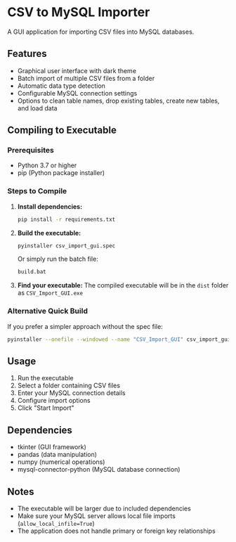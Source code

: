 # CSV to MySQL Importer

A GUI application for importing CSV files into MySQL databases.

## Features

- Graphical user interface with dark theme
- Batch import of multiple CSV files from a folder
- Automatic data type detection
- Configurable MySQL connection settings
- Options to clean table names, drop existing tables, create new tables, and load data

## Compiling to Executable

### Prerequisites

- Python 3.7 or higher
- pip (Python package installer)

### Steps to Compile

1. **Install dependencies:**
   ```bash
   pip install -r requirements.txt
   ```

2. **Build the executable:**
   ```bash
   pyinstaller csv_import_gui.spec
   ```
   
   Or simply run the batch file:
   ```bash
   build.bat
   ```

3. **Find your executable:**
   The compiled executable will be in the `dist` folder as `CSV_Import_GUI.exe`

### Alternative Quick Build

If you prefer a simpler approach without the spec file:

```bash
pyinstaller --onefile --windowed --name "CSV_Import_GUI" csv_import_gui.py
```

## Usage

1. Run the executable
2. Select a folder containing CSV files
3. Enter your MySQL connection details
4. Configure import options
5. Click "Start Import"

## Dependencies

- tkinter (GUI framework)
- pandas (data manipulation)
- numpy (numerical operations)
- mysql-connector-python (MySQL database connection)

## Notes

- The executable will be larger due to included dependencies
- Make sure your MySQL server allows local file imports (`allow_local_infile=True`)
- The application does not handle primary or foreign key relationships 
